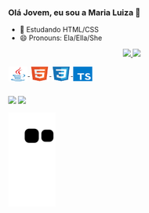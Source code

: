 ### Olá Jovem, eu sou a Maria Luiza 👋

- 🌱 Estudando HTML/CSS 
- 😄 Pronouns: Ela/Ella/She
<div align="center">
  <a href="https://github.com/MariaLuizaDMoura">
  <img height="140em" src="https://github-readme-stats.vercel.app/api?username=MariaLuizaDMoura&show_icons=true&theme=synthwave&include_all_commits=true&count_private=true"/>
  <img height="140em" src="https://github-readme-stats.vercel.app/api/top-langs/?username=MariaLuizaDMoura&layout=compact&langs_count=7&theme=synthwave"/>
</div>
<div style="display: inline_block"><br>
  <img align="center" alt="Malu-Java" height="30" width="40" src="https://raw.githubusercontent.com/devicons/devicon/master/icons/java/java-original.svg">
  <img align="center" alt="Malu-HTML" height="30" width="40" src="https://raw.githubusercontent.com/devicons/devicon/master/icons/html5/html5-original.svg">
  <img align="center" alt="Malu-CSS" height="30" width="40" src="https://raw.githubusercontent.com/devicons/devicon/master/icons/css3/css3-original.svg">
  <img align="center" alt="Malu-TypeScript" height="30" width="40" src="https://raw.githubusercontent.com/devicons/devicon/master/icons/typescript/typescript-original.svg">
</div>
  
##
<div> 

  <a href = "mailto:malumoura10@gmail.com"><img src="https://img.shields.io/badge/-Gmail-%23333?style=for-the-badge&logo=gmail&logoColor=white" target="_blank"></a>
  <a href="https://www.linkedin.com/in/maria-luiza-moura-638906116/" target="_blank"><img src="https://img.shields.io/badge/-LinkedIn-%230077B5?style=for-the-badge&logo=linkedin&logoColor=white" target="_blank"></a> 
 
 
  ![Snake animation](https://github.com/MariaLuizaDMoura/MariaLuizaDMoura/blob/output/github-contribution-grid-snake.svg) 
</div>
 

